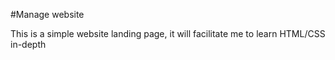 #Manage website

This is a simple website landing page, it will facilitate me to learn HTML/CSS in-depth
